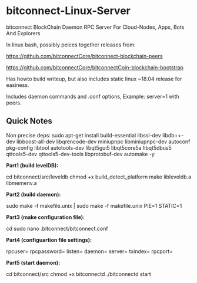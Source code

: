 # bitconnect-Linux-Server

bitconnect BlockChain Daemon RPC Server For Cloud-Nodes, Apps, Bots And Explorers

In linux bash, possibly peices together releases from:

https://github.com/bitconnectCore/bitconnect-blockchain-peers

https://github.com/bitconnectCore/bitconnectCoin-blockchain-bootstrap

Has howto build writeup, but also includes static linux ~18.04 release for easiness.

Includes daemon commands and .conf options, Example: server=1 with peers.

## Quick Notes

Non precise deps:
sudo apt-get install build-essential libssl-dev libdb++-dev libboost-all-dev libqrencode-dev miniupnpc libminiupnpc-dev autoconf pkg-config libtool autotools-dev libqt5gui5 libqt5core5a libqt5dbus5 qttools5-dev qttools5-dev-tools libprotobuf-dev automake -y

**Part1 (build levelDB):**

cd bitconnect/src/leveldb
chmod +x build_detect_platform
make libleveldb.a libmemenv.a

**Part2 (build daemon):**

sudo make -f makefile.unix | sudo make -f makefile.unix PIE=1 STATIC=1

**Part3 (make configuration file):**

cd
sudo nano .bitconnect/bitconnect.conf

**Part4 (configuartion file settings):**

rpcuser=
rpcpassword=
listen=
daemon=
server=
txindex=
rpcport=

**Part5 (start daemon):**

cd bitconnect/src
chmod +x bitconnectd
./bitconnectd start
